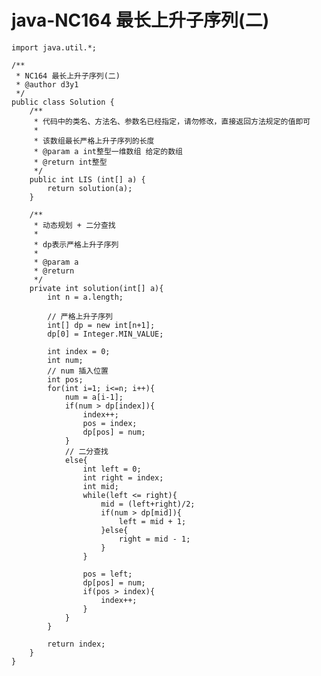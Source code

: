 # java-NC164 最长上升子序列(二)


    import java.util.*;
    
    /**
     * NC164 最长上升子序列(二)
     * @author d3y1
     */
    public class Solution {
        /**
         * 代码中的类名、方法名、参数名已经指定，请勿修改，直接返回方法规定的值即可
         *
         * 该数组最长严格上升子序列的长度
         * @param a int整型一维数组 给定的数组
         * @return int整型
         */
        public int LIS (int[] a) {
            return solution(a);
        }
    
        /**
         * 动态规划 + 二分查找
         *
         * dp表示严格上升子序列
         *
         * @param a
         * @return
         */
        private int solution(int[] a){
            int n = a.length;
    
            // 严格上升子序列
            int[] dp = new int[n+1];
            dp[0] = Integer.MIN_VALUE;
    
            int index = 0;
            int num;
            // num 插入位置
            int pos;
            for(int i=1; i<=n; i++){
                num = a[i-1];
                if(num > dp[index]){
                    index++;
                    pos = index;
                    dp[pos] = num;
                }
                // 二分查找
                else{
                    int left = 0;
                    int right = index;
                    int mid;
                    while(left <= right){
                        mid = (left+right)/2;
                        if(num > dp[mid]){
                            left = mid + 1;
                        }else{
                            right = mid - 1;
                        }
                    }
    
                    pos = left;
                    dp[pos] = num;
                    if(pos > index){
                        index++;
                    }
                }
            }
    
            return index;
        }
    }

  

